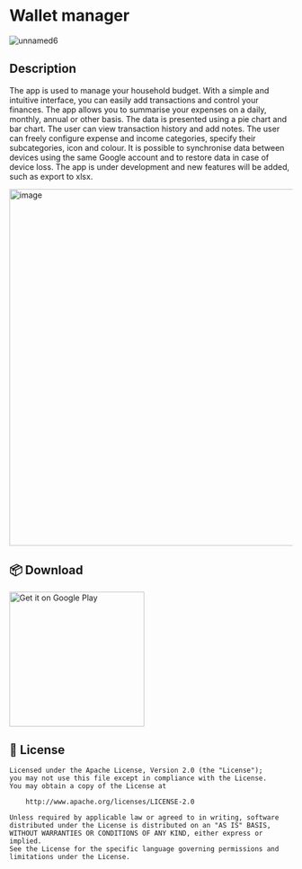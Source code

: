 
# Wallet manager

![unnamed6](https://github.com/kroxon/wallet_manager/assets/59028898/46918969-0050-45c4-b287-f2a4641e80e7)




## Description
The app is used to manage your household budget. With a simple and intuitive interface, you can easily add transactions and control your finances. The app allows you to summarise your expenses on a daily, monthly, annual or other basis. The data is presented using a pie chart and bar chart. The user can view transaction history and add notes. The user can freely configure expense and income categories, specify their subcategories, icon and colour. It is possible to synchronise data between devices using the same Google account and to restore data in case of device loss. The app is under development and new features will be added, such as export to xlsx.

<img width="1494" height="635" alt="image" src="https://github.com/user-attachments/assets/8161899e-620d-4edd-8be2-358b34089656" />



## 📦 Download

<a href='https://play.google.com/store/apps/details?id=step.wallet.maganger'><img alt='Get it on Google Play' src='https://play.google.com/intl/en_us/badges/images/generic/en_badge_web_generic.png' width=240/></a>


## 📃 License

```
Licensed under the Apache License, Version 2.0 (the "License");
you may not use this file except in compliance with the License.
You may obtain a copy of the License at

    http://www.apache.org/licenses/LICENSE-2.0

Unless required by applicable law or agreed to in writing, software
distributed under the License is distributed on an "AS IS" BASIS,
WITHOUT WARRANTIES OR CONDITIONS OF ANY KIND, either express or implied.
See the License for the specific language governing permissions and
limitations under the License.
```
